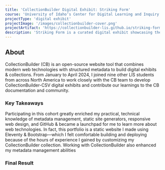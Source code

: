 ```yaml
---
title: 'CollectionBuilder Digital Exhibit: Striking Form'
course: 'University of Idaho’s Center for Digital Learning and Inquiry'
projectType: 'digital exhibit'
projectImage: '/images/collectionbuilder-cover.png'
projectArtifact: 'https://collectionbuilder-lis.github.io/striking-form/'
description: 'Striking Form is a curated digital exhibit showcasing the personal, funny, and sometimes eyebrow-raising history of women & bowling in the US'
---
```


## About

CollectionBuilder (CB) is an open-source website tool that combines modern web technologies with structured metadata to build digital exhibits & collections. From January to April 2024, I joined nine other LIS students from across North America to work closely with the CB team to develop CollectionBuilder-CSV digital exhibits and contribute our learnings to the CB documentation and community.

### Key Takeaways

Participating in this cohort greatly enriched my practical, technical knowledge of metadata management, static site generators, responsive web design, and GitHub & became a launchpad for me to learn more about web technologies. In fact, this portfolio is a static website I made using Eleventy & Bootstrap—which I felt comfortable building and deploying because of the hours of experience I gained by customizing my CollectionBuilder collection. Working with CollectionBuilder also enhanced my metadata management abilities

### Final Result
